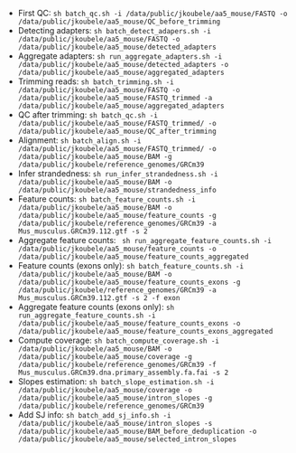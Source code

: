 - First QC: ```sh batch_qc.sh -i /data/public/jkoubele/aa5_mouse/FASTQ -o /data/public/jkoubele/aa5_mouse/QC_before_trimming```
- Detecting adapters: ```sh batch_detect_adapers.sh -i /data/public/jkoubele/aa5_mouse/FASTQ -o /data/public/jkoubele/aa5_mouse/detected_adapters```
- Aggregate adapters: ```sh run_aggregate_adapters.sh -i /data/public/jkoubele/aa5_mouse/detected_adapters -o /data/public/jkoubele/aa5_mouse/aggregated_adapters```
- Trimming reads: ```sh batch_trimming.sh -i /data/public/jkoubele/aa5_mouse/FASTQ -o /data/public/jkoubele/aa5_mouse/FASTQ_trimmed -a /data/public/jkoubele/aa5_mouse/aggregated_adapters```
- QC after trimming: ```sh batch_qc.sh -i /data/public/jkoubele/aa5_mouse/FASTQ_trimmed/ -o /data/public/jkoubele/aa5_mouse/QC_after_trimming```
- Alignment: ```sh batch_align.sh -i /data/public/jkoubele/aa5_mouse/FASTQ_trimmed/ -o /data/public/jkoubele/aa5_mouse/BAM -g /data/public/jkoubele/reference_genomes/GRCm39```
- Infer strandedness: ```sh run_infer_strandedness.sh -i /data/public/jkoubele/aa5_mouse/BAM -o /data/public/jkoubele/aa5_mouse/strandedness_info```
- Feature counts: ```sh batch_feature_counts.sh -i /data/public/jkoubele/aa5_mouse/BAM -o /data/public/jkoubele/aa5_mouse/feature_counts -g /data/public/jkoubele/reference_genomes/GRCm39 -a Mus_musculus.GRCm39.112.gtf -s 2```
- Aggregate feature counts: ``` sh run_aggregate_feature_counts.sh -i /data/public/jkoubele/aa5_mouse/feature_counts -o /data/public/jkoubele/aa5_mouse/feature_counts_aggregated```
- Feature counts (exons only): ```sh batch_feature_counts.sh -i /data/public/jkoubele/aa5_mouse/BAM -o /data/public/jkoubele/aa5_mouse/feature_counts_exons -g /data/public/jkoubele/reference_genomes/GRCm39 -a Mus_musculus.GRCm39.112.gtf -s 2 -f exon```
- Aggregate feature counts (exons only): ```sh run_aggregate_feature_counts.sh -i /data/public/jkoubele/aa5_mouse/feature_counts_exons -o /data/public/jkoubele/aa5_mouse/feature_counts_exons_aggregated```
- Compute coverage: ```sh batch_compute_coverage.sh -i /data/public/jkoubele/aa5_mouse/BAM -o /data/public/jkoubele/aa5_mouse/coverage -g /data/public/jkoubele/reference_genomes/GRCm39 -f Mus_musculus.GRCm39.dna.primary_assembly.fa.fai -s 2```
- Slopes estimation: ```sh batch_slope_estimation.sh -i /data/public/jkoubele/aa5_mouse/coverage -o /data/public/jkoubele/aa5_mouse/intron_slopes -g /data/public/jkoubele/reference_genomes/GRCm39```
- Add SJ info: ```sh batch_add_sj_info.sh -i /data/public/jkoubele/aa5_mouse/intron_slopes -s /data/public/jkoubele/aa5_mouse/BAM_before_deduplication -o /data/public/jkoubele/aa5_mouse/selected_intron_slopes```